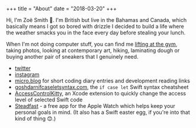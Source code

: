 +++
title = "About"
date = "2018-03-20"
+++

Hi, I'm Zoë Smith 👋. I'm British but live in the Bahamas and Canada, which basically means I got so bored with drizzle I decided to build a life where the weather smacks you in the face every day before stealing your lunch.

When I'm not doing computer stuff, you can find me [lifting at the gym](https://www.reddit.com/r/xxfitness/), taking photos, looking at contemporary art, hiking, laminating dough or buying another pair of sneakers that I genuinely need.

- [twitter](https://twitter.com/zoejessica)
- [instagram](https://www.instagram.com/zoe_jessica/)
- [micro.blog](http://micro.zoesmith.io) for short coding diary entries and development reading links
- [goshdarnifcaseletsyntax.com](http://goshdarnifcaseletsyntax.com), the `if case let` Swift syntax cheatsheet
- [AccessControlKitty](https://github.com/zoejessica/AccessControlKitty), an Xcode extension to quickly change the access level of selected Swift code
- [Steadfast](https://itunes.apple.com/us/app/steadfast/id1252984728?mt=8) - a free app for the Apple Watch which helps keep your personal goals in mind. (It also has a Swift easter egg, if you're into that kind of thing 😊.)
